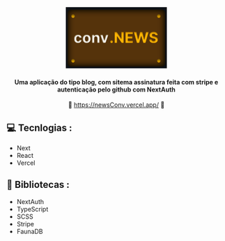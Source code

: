 


<div align='center'>
   <img height='140px' src='./public/readmeLogo.svg' alt='logo para github'/>
      
   #### Uma aplicação do tipo blog, com sitema assinatura feita com stripe e autenticação pelo github com NextAuth ####

   :link: <https://newsConv.vercel.app/> :link:
</div>

## :computer: Tecnlogias :

- Next
- React
- Vercel

## :rocket: Bibliotecas :

- NextAuth
- TypeScript
- SCSS
- Stripe
- FaunaDB
